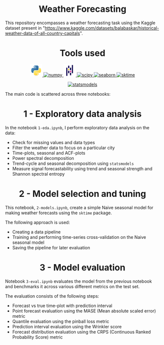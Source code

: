 <h1 align="center"> Weather Forecasting </h1>

This repository encompasses a weather forecasting task using the Kaggle dataset present in "https://www.kaggle.com/datasets/balabaskar/historical-weather-data-of-all-country-capitals".

<h1 align="center"> Tools used </h1>
<p align="center"> <a href="https://www.python.org" target="_blank" rel="noreferrer"> <img src="https://raw.githubusercontent.com/devicons/devicon/master/icons/python/python-original.svg" alt="python" width="40" height="40"/> </a> <a href="https://numpy.org/" target="_blank" rel="noreferrer"> <img src="https://numpy.org/doc/stable/_static/numpylogo.svg" alt="numpy" width="100" height="40"/> </a> <a href="https://pandas.pydata.org/" target="_blank" rel="noreferrer"> <img src="https://raw.githubusercontent.com/devicons/devicon/2ae2a900d2f041da66e950e4d48052658d850630/icons/pandas/pandas-original.svg" alt="pandas" width="40" height="40"/> </a> <a href="https://scipy.org/" target="_blank" rel="noreferrer"> <img src="https://scipy.org/images/logo.svg" alt="scipy" width="40" height="40"/> </a> <a href="https://seaborn.pydata.org/" target="_blank" rel="noreferrer"> <img src="https://seaborn.pydata.org/_images/logo-mark-lightbg.svg" alt="seaborn" width="40" height="40"/> </a> <a href="https://www.sktime.org/en/stable/" target="_blank" rel="noreferrer"> <img src="https://www.sktime.org/en/stable/_static/sktime-logo-text-horizontal.png" alt="sktime" height="35"/> </a> </p>
<p align="center"> <a href="https://www.statsmodels.org/stable/" target="_blank" rel="noreferrer"> <img src="https://www.statsmodels.org/stable/_images/statsmodels-logo-v2-horizontal.svg" alt="statsmodels"  height="35"/> </a> </p>

The main code is scattered across three notebooks:

<h1 align="center"> 1 - Exploratory data analysis </h1>

In the notebook `1-eda.ipynb`, I perform exploratory data analysis on the data:
- Check for missing values and data types
- Filter the weather data to focus on a particular city
- Time-plots, seasonal and ACF-plots
- Power spectral decomposition
- Trend-cycle and seasonal decomposition using `statsmodels`
- Measure signal forecastability using trend and seasonal strength and Shannon spectral entropy

<h1 align="center"> 2 - Model selection and tuning </h1>

This notebook, `2-models.ipynb`, create a simple Naive seasonal model for making weather forecasts using the `sktime` package.

The following approach is used:
- Creating a data pipeline
- Training and performing time-series cross-validation on the Naive seasonal model
- Saving the pipeline for later evaluation

<h1 align="center"> 3 - Model evaluation </h1>

Notebook `3-eval.ipynb` evaluates the model from the previous notebook and benchmarks it across various different metrics on the test set.

The evaluation consists of the following steps:
- Forecast vs true time-plot with prediction interval
- Point forecast evaluation using the MASE (Mean absolute scaled error) metric
- Quantile evaluation using the pinball loss metric
- Prediction interval evaluation using the Wrinkler score
- Forecast distribution evaluation using the CRPS (Continuous Ranked Probability Score) metric
